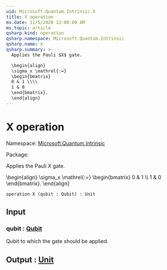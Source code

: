 ```yaml
---
uid: Microsoft.Quantum.Intrinsic.X
title: X operation
ms.date: 11/5/2020 12:00:00 AM
ms.topic: article
qsharp.kind: operation
qsharp.namespace: Microsoft.Quantum.Intrinsic
qsharp.name: X
qsharp.summary: >-
  Applies the Pauli $X$ gate.

  \begin{align}
  \sigma_x \mathrel{:=}
  \begin{bmatrix}
  0 & 1 \\\\
  1 & 0
  \end{bmatrix}.
  \end{align}
---
```


# X operation

Namespace: [Microsoft.Quantum.Intrinsic](xref:Microsoft.Quantum.Intrinsic)

Package: [](https://nuget.org/packages/)


Applies the Pauli $X$ gate.\begin{align}\sigma_x \mathrel{:=}\begin{bmatrix}0 & 1 \\\\1 & 0\end{bmatrix}.\end{align}

```qsharp
operation X (qubit : Qubit) : Unit
```


## Input

### qubit : [Qubit](xref:microsoft.quantum.lang-ref.qubit)

Qubit to which the gate should be applied.



## Output : [Unit](xref:microsoft.quantum.lang-ref.unit)

